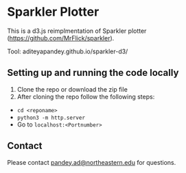 # Sparkler Plotter 

This is a d3.js reimplmentation of Sparkler plotter (https://github.com/MrFlick/sparkler).  

Tool: aditeyapandey.github.io/sparkler-d3/

## Setting up and running the code locally
1. Clone the repo or download the zip file
2. After cloning the repo follow the following steps:
- `cd <reponame>`
- `python3 -m http.server`
-  Go to `localhost:<Portnumber>`
 
## Contact
Please contact pandey.ad@northeastern.edu for questions.
